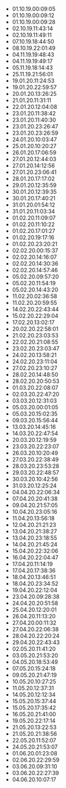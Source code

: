 * 01.10.19.00:09:05 
* 01.10.19.00:09:12 
* 01.10.19.00:09:28 
* 02.10.19.11:43:14 
* 02.10.19.11:49:11 
* 07.10.19.18:44:50 
* 08.10.19.22:01:49 
* 04.11.19.19:48:43 
* 04.11.19.19:49:17 
* 05.11.19.18:14:43 
* 25.11.19.21:56:01 
* 19.01.20.11:24:53 
* 19.01.20.22:59:57 
* 20.01.20.13:26:25 
* 21.01.20.11:31:11 
* 22.01.20.12:04:08 
* 23.01.20.11:38:42 
* 23.01.20.11:40:30 
* 23.01.20.23:26:47 
* 23.01.20.23:26:59 
* 24.01.20.10:03:47 
* 25.01.20.10:20:27 
* 26.01.20.17:06:59 
* 27.01.20.12:44:03 
* 27.01.20.14:12:56 
* 27.01.20.23:06:41 
* 28.01.20.17:17:02 
* 29.01.20.12:35:59 
* 30.01.20.12:39:35 
* 30.01.20.17:40:21 
* 31.01.20.01:54:12 
* 31.01.20.11:03:34 
* 01.02.20.11:09:07 
* 01.02.20.11:10:22 
* 01.02.20.17:01:27 
* 01.02.20.19:17:16 
* 01.02.20.23:20:21 
* 02.02.20.00:15:37 
* 02.02.20.14:16:07 
* 02.02.20.14:30:36 
* 02.02.20.14:57:46 
* 05.02.20.09:57:20 
* 05.02.20.11:54:19 
* 05.02.20.14:43:20 
* 11.02.20.02:36:58 
* 11.02.20.20:59:55 
* 14.02.20.22:43:44 
* 15.02.20.22:29:04 
* 17.02.20.13:02:17 
* 20.02.20.22:58:01 
* 21.02.20.23:03:53 
* 22.02.20.21:08:55 
* 23.02.20.23:03:47 
* 24.02.20.13:58:21 
* 24.02.20.23:11:04 
* 27.02.20.23:10:27 
* 28.02.20.14:48:50 
* 28.02.20.20:50:53 
* 01.03.20.22:08:07 
* 02.03.20.22:47:20 
* 03.03.20.12:31:03 
* 05.03.20.00:01:05 
* 05.03.20.15:02:35 
* 09.03.20.15:56:44 
* 13.03.20.14:45:16 
* 14.03.20.22:47:54 
* 20.03.20.12:19:59 
* 23.03.20.22:23:07 
* 26.03.20.10:20:49 
* 27.03.20.22:38:49 
* 28.03.20.23:53:28 
* 29.03.20.22:48:57 
* 30.03.20.10:42:56 
* 31.03.20.12:25:24 
* 04.04.20.22:06:34 
* 07.04.20.20:41:38 
* 09.04.20.21:57:05 
* 10.04.20.23:05:16 
* 11.04.20.13:56:18 
* 12.04.20.21:21:23 
* 13.04.20.21:38:27 
* 13.04.20.23:18:55 
* 14.04.20.21:45:24 
* 15.04.20.22:32:06 
* 16.04.20.22:04:47 
* 17.04.20.11:14:19 
* 17.04.20.17:38:36 
* 18.04.20.13:46:51 
* 18.04.20.23:34:52 
* 19.04.20.22:12:04 
* 23.04.20.09:28:38 
* 24.04.20.20:51:58 
* 25.04.20.12:20:01 
* 26.04.20.11:13:20 
* 27.04.20.00:11:32 
* 27.04.20.22:06:38 
* 28.04.20.22:20:24 
* 29.04.20.22:43:43 
* 02.05.20.11:41:20 
* 03.05.20.21:53:20 
* 04.05.20.18:53:49 
* 07.05.20.15:24:18 
* 09.05.20.21:47:19 
* 10.05.20.10:27:25 
* 11.05.20.12:37:31 
* 14.05.20.12:12:34 
* 15.05.20.15:37:44 
* 15.05.20.17:35:42 
* 16.05.20.21:41:00 
* 19.05.20.22:17:14 
* 21.05.20.13:22:53 
* 21.05.20.21:38:56 
* 22.05.20.11:52:07 
* 24.05.20.21:53:07 
* 01.06.20.01:23:08 
* 02.06.20.22:29:59 
* 03.06.20.09:31:10 
* 03.06.20.22:27:39 
* 04.06.20.10:07:17 
